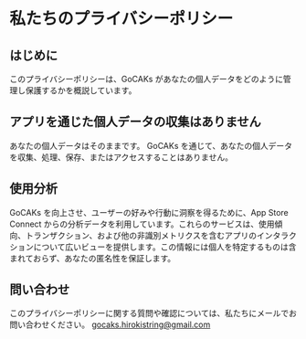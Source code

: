 # 私たちのプライバシーポリシー

## はじめに

このプライバシーポリシーは、GoCAKs があなたの個人データをどのように管理し保護するかを概説しています。

## アプリを通じた個人データの収集はありません

あなたの個人データはそのままです。 GoCAKs を通じて、あなたの個人データを収集、処理、保存、またはアクセスすることはありません。

## 使用分析

GoCAKs を向上させ、ユーザーの好みや行動に洞察を得るために、App Store Connect からの分析データを利用しています。これらのサービスは、使用傾向、トランザクション、および他の非識別メトリクスを含むアプリのインタラクションについて広いビューを提供します。この情報には個人を特定するものは含まれておらず、あなたの匿名性を保証します。

## 問い合わせ

このプライバシーポリシーに関する質問や確認については、私たちにメールでお問い合わせください。
gocaks.hirokistring@gmail.com
